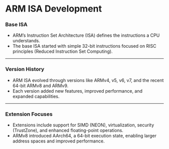 # ARM ISA Development

### Base ISA

* ARM’s Instruction Set Architecture (ISA) defines the instructions a CPU understands.
* The base ISA started with simple 32-bit instructions focused on RISC principles (Reduced Instruction Set Computing).

---

### Version History

* ARM ISA evolved through versions like ARMv4, v5, v6, v7, and the recent 64-bit ARMv8 and ARMv9.
* Each version added new features, improved performance, and expanded capabilities.

---

### Extension Focuses

* Extensions include support for SIMD (NEON), virtualization, security (TrustZone), and enhanced floating-point operations.
* ARMv8 introduced AArch64, a 64-bit execution state, enabling larger address spaces and improved performance.
